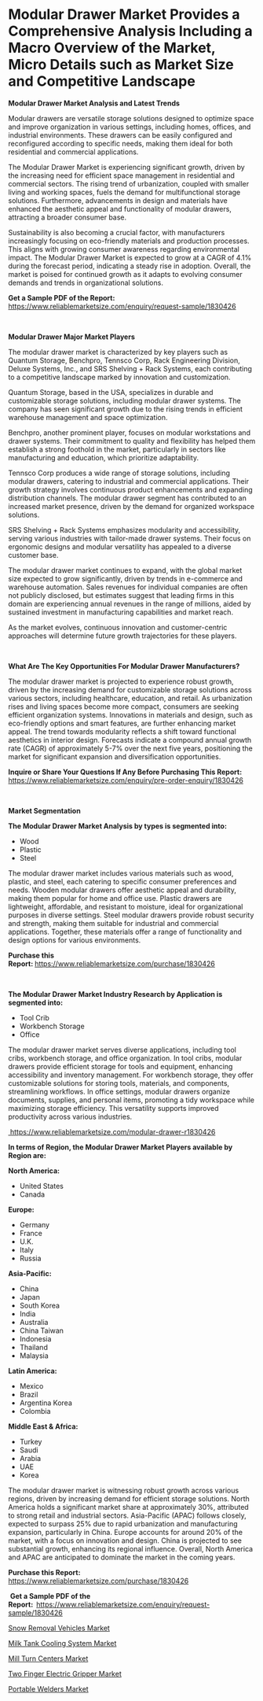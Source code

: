 <p><h1>Modular Drawer Market Provides a Comprehensive Analysis Including a Macro Overview of the Market, Micro Details such as Market Size and Competitive Landscape</h1></p><p><strong>Modular Drawer Market Analysis and Latest Trends</strong></p>
<p><p>Modular drawers are versatile storage solutions designed to optimize space and improve organization in various settings, including homes, offices, and industrial environments. These drawers can be easily configured and reconfigured according to specific needs, making them ideal for both residential and commercial applications.</p><p>The Modular Drawer Market is experiencing significant growth, driven by the increasing need for efficient space management in residential and commercial sectors. The rising trend of urbanization, coupled with smaller living and working spaces, fuels the demand for multifunctional storage solutions. Furthermore, advancements in design and materials have enhanced the aesthetic appeal and functionality of modular drawers, attracting a broader consumer base.</p><p>Sustainability is also becoming a crucial factor, with manufacturers increasingly focusing on eco-friendly materials and production processes. This aligns with growing consumer awareness regarding environmental impact. The Modular Drawer Market is expected to grow at a CAGR of 4.1% during the forecast period, indicating a steady rise in adoption. Overall, the market is poised for continued growth as it adapts to evolving consumer demands and trends in organizational solutions.</p></p>
<p><strong>Get a Sample PDF of the Report:&nbsp;</strong> <a href="https://www.reliablemarketsize.com/enquiry/request-sample/1830426?utm_campaign=1895&utm_medium=2&utm_source=Github&utm_content=ia&utm_term=05032025&utm_id=modular-drawer">https://www.reliablemarketsize.com/enquiry/request-sample/1830426</a></p>
<p>&nbsp;</p>
<p><strong>Modular Drawer Major Market Players</strong></p>
<p><p>The modular drawer market is characterized by key players such as Quantum Storage, Benchpro, Tennsco Corp, Rack Engineering Division, Deluxe Systems, Inc., and SRS Shelving + Rack Systems, each contributing to a competitive landscape marked by innovation and customization.</p><p>Quantum Storage, based in the USA, specializes in durable and customizable storage solutions, including modular drawer systems. The company has seen significant growth due to the rising trends in efficient warehouse management and space optimization. </p><p>Benchpro, another prominent player, focuses on modular workstations and drawer systems. Their commitment to quality and flexibility has helped them establish a strong foothold in the market, particularly in sectors like manufacturing and education, which prioritize adaptability.</p><p>Tennsco Corp produces a wide range of storage solutions, including modular drawers, catering to industrial and commercial applications. Their growth strategy involves continuous product enhancements and expanding distribution channels. The modular drawer segment has contributed to an increased market presence, driven by the demand for organized workspace solutions.</p><p>SRS Shelving + Rack Systems emphasizes modularity and accessibility, serving various industries with tailor-made drawer systems. Their focus on ergonomic designs and modular versatility has appealed to a diverse customer base.</p><p>The modular drawer market continues to expand, with the global market size expected to grow significantly, driven by trends in e-commerce and warehouse automation. Sales revenues for individual companies are often not publicly disclosed, but estimates suggest that leading firms in this domain are experiencing annual revenues in the range of millions, aided by sustained investment in manufacturing capabilities and market reach.</p><p>As the market evolves, continuous innovation and customer-centric approaches will determine future growth trajectories for these players.</p></p>
<p>&nbsp;</p>
<p><strong>What Are The Key Opportunities For Modular Drawer Manufacturers?</strong></p>
<p><p>The modular drawer market is projected to experience robust growth, driven by the increasing demand for customizable storage solutions across various sectors, including healthcare, education, and retail. As urbanization rises and living spaces become more compact, consumers are seeking efficient organization systems. Innovations in materials and design, such as eco-friendly options and smart features, are further enhancing market appeal. The trend towards modularity reflects a shift toward functional aesthetics in interior design. Forecasts indicate a compound annual growth rate (CAGR) of approximately 5-7% over the next five years, positioning the market for significant expansion and diversification opportunities.</p></p>
<p><strong>Inquire or Share Your Questions If Any Before Purchasing This Report:</strong> <a href="https://www.reliablemarketsize.com/enquiry/pre-order-enquiry/1830426?utm_campaign=1895&utm_medium=2&utm_source=Github&utm_content=ia&utm_term=05032025&utm_id=modular-drawer">https://www.reliablemarketsize.com/enquiry/pre-order-enquiry/1830426</a></p>
<p>&nbsp;</p>
<p><strong>Market Segmentation</strong></p>
<p><strong>The Modular Drawer Market Analysis by types is segmented into:</strong></p>
<p><ul><li>Wood</li><li>Plastic</li><li>Steel</li></ul></p>
<p><p>The modular drawer market includes various materials such as wood, plastic, and steel, each catering to specific consumer preferences and needs. Wooden modular drawers offer aesthetic appeal and durability, making them popular for home and office use. Plastic drawers are lightweight, affordable, and resistant to moisture, ideal for organizational purposes in diverse settings. Steel modular drawers provide robust security and strength, making them suitable for industrial and commercial applications. Together, these materials offer a range of functionality and design options for various environments.</p></p>
<p><strong>Purchase this Report:&nbsp;</strong><a href="https://www.reliablemarketsize.com/purchase/1830426?utm_campaign=1895&utm_medium=2&utm_source=Github&utm_content=ia&utm_term=05032025&utm_id=modular-drawer">https://www.reliablemarketsize.com/purchase/1830426</a></p>
<p>&nbsp;</p>
<p><strong>The Modular Drawer Market Industry Research by Application is segmented into:</strong></p>
<p><ul><li>Tool Crib</li><li>Workbench Storage</li><li>Office</li></ul></p>
<p><p>The modular drawer market serves diverse applications, including tool cribs, workbench storage, and office organization. In tool cribs, modular drawers provide efficient storage for tools and equipment, enhancing accessibility and inventory management. For workbench storage, they offer customizable solutions for storing tools, materials, and components, streamlining workflows. In office settings, modular drawers organize documents, supplies, and personal items, promoting a tidy workspace while maximizing storage efficiency. This versatility supports improved productivity across various industries.</p></p>
<p><a href="https://www.reliablemarketsize.com/modular-drawer-r1830426?utm_campaign=1895&utm_medium=2&utm_source=Github&utm_content=ia&utm_term=05032025&utm_id=modular-drawer">&nbsp;https://www.reliablemarketsize.com/modular-drawer-r1830426</a></p>
<p><strong>In terms of Region, the Modular Drawer Market Players available by Region are:</strong></p>
<p>
    <p> <strong> North America: </strong>
        <ul>
            <li>United States</li>
            <li>Canada</li>
        </ul>
        </p> 
    <p> <strong> Europe: </strong>
        <ul>
            <li>Germany</li>
            <li>France</li>
            <li>U.K.</li>
            <li>Italy</li>
            <li>Russia</li>
        </ul>
        </p> 
    <p> <strong> Asia-Pacific: </strong>
        <ul>
            <li>China</li>
            <li>Japan</li>
            <li>South Korea</li>
            <li>India</li>
            <li>Australia</li>
            <li>China Taiwan</li>
            <li>Indonesia</li>
            <li>Thailand</li>
            <li>Malaysia</li>
        </ul>
        </p> 
    <p> <strong> Latin America: </strong>
        <ul>
            <li>Mexico</li>
            <li>Brazil</li>
            <li>Argentina Korea</li>
            <li>Colombia</li>
        </ul>
        </p> 
    <p> <strong> Middle East & Africa: </strong>
        <ul>
            <li>Turkey</li>
            <li>Saudi</li>
            <li>Arabia</li>
            <li>UAE</li>
            <li>Korea</li>
        </ul>
    </p>
    </p>
<p><p>The modular drawer market is witnessing robust growth across various regions, driven by increasing demand for efficient storage solutions. North America holds a significant market share at approximately 30%, attributed to strong retail and industrial sectors. Asia-Pacific (APAC) follows closely, expected to surpass 25% due to rapid urbanization and manufacturing expansion, particularly in China. Europe accounts for around 20% of the market, with a focus on innovation and design. China is projected to see substantial growth, enhancing its regional influence. Overall, North America and APAC are anticipated to dominate the market in the coming years.</p></p>
<p><strong>Purchase this Report: </strong><a href="https://www.reliablemarketsize.com/purchase/1830426?utm_campaign=1895&utm_medium=2&utm_source=Github&utm_content=ia&utm_term=05032025&utm_id=modular-drawer">https://www.reliablemarketsize.com/purchase/1830426</a></p>
<p>&nbsp;<strong>Get a Sample PDF of the Report:&nbsp;&nbsp;</strong><a href="https://www.reliablemarketsize.com/enquiry/request-sample/1830426?utm_campaign=1895&utm_medium=2&utm_source=Github&utm_content=ia&utm_term=05032025&utm_id=modular-drawer">https://www.reliablemarketsize.com/enquiry/request-sample/1830426</a></p>
<p><strong></strong></p>
<p><p><a href="https://github.com/zemonarutaep/Market-Research-Report-List-1/blob/main/snow-removal-vehicles-market.md?utm_campaign=1895&utm_medium=2&utm_source=Github&utm_content=ia&utm_term=05032025&utm_id=modular-drawer">Snow Removal Vehicles Market</a></p><p><a href="https://github.com/ujanoandryvw/Market-Research-Report-List-1/blob/main/milk-tank-cooling-system-market.md?utm_campaign=1895&utm_medium=2&utm_source=Github&utm_content=ia&utm_term=05032025&utm_id=modular-drawer">Milk Tank Cooling System Market</a></p><p><a href="https://github.com/hoganemken50/Market-Research-Report-List-1/blob/main/mill-turn-centers-market.md?utm_campaign=1895&utm_medium=2&utm_source=Github&utm_content=ia&utm_term=05032025&utm_id=modular-drawer">Mill Turn Centers Market</a></p><p><a href="https://github.com/donnypolan/Market-Research-Report-List-1/blob/main/two-finger-electric-gripper-market.md?utm_campaign=1895&utm_medium=2&utm_source=Github&utm_content=ia&utm_term=05032025&utm_id=modular-drawer">Two Finger Electric Gripper Market</a></p><p><a href="https://github.com/kuziaaring40/Market-Research-Report-List-1/blob/main/portable-welders-market.md?utm_campaign=1895&utm_medium=2&utm_source=Github&utm_content=ia&utm_term=05032025&utm_id=modular-drawer">Portable Welders Market</a></p></p>